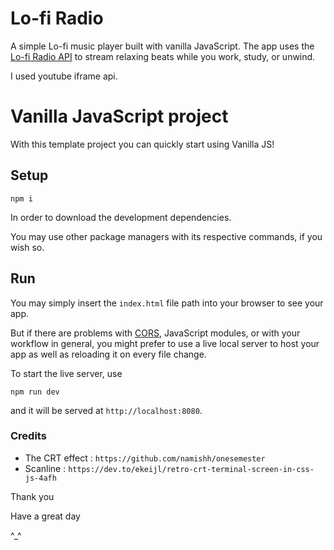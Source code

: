 # Lo-fi Radio 
A simple Lo-fi music player built with vanilla JavaScript. The app uses the [Lo-fi Radio API](https://lofi-radio-man.vercel.app/) to stream relaxing beats while you work, study, or unwind.

I used youtube iframe api.


# Vanilla JavaScript project

With this template project you can quickly start using Vanilla JS!

## Setup
```
npm i
```

In order to download the development dependencies.

You may use other package managers with its respective commands, if you wish so.

## Run
You may simply insert the `index.html` file path into your browser to see your app.

But if there are problems with [CORS](https://developer.mozilla.org/en-US/docs/Web/HTTP/CORS), JavaScript modules, or with your workflow in general, you might prefer to use a live local server to host your app as well as reloading it on every file change.

To start the live server, use

```
npm run dev
```

and it will be served at `http://localhost:8080`.

### Credits
 - The CRT effect : `https://github.com/namishh/onesemester`
 - Scanline : `https://dev.to/ekeijl/retro-crt-terminal-screen-in-css-js-4afh`


Thank you

Have a great day 

^_^